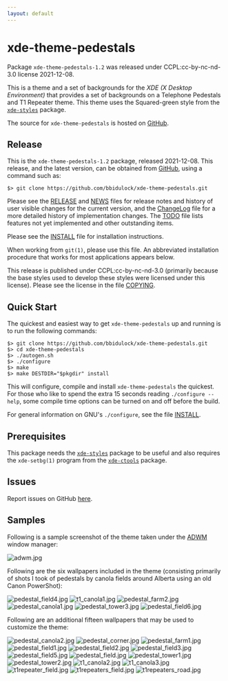 ```yaml
---
layout: default
---
```

[xde-theme-pedestals -- read me first file.  2021-12-08]: #

xde-theme-pedestals
===============

Package `xde-theme-pedestals-1.2` was released under CCPL:cc-by-nc-nd-3.0
license 2021-12-08.

This is a theme and a set of backgrounds for the _XDE (X Desktop
Environment)_ that provides a set of backgrounds on
a Telephone Pedestals and T1 Repeater theme.
This theme uses the Squared-green style from the [`xde-styles`][11]
package.

The source for `xde-theme-pedestals` is hosted on [GitHub][1].


Release
-------

This is the `xde-theme-pedestals-1.2` package, released 2021-12-08.
This release, and the latest version, can be obtained from [GitHub][1],
using a command such as:

    $> git clone https://github.com/bbidulock/xde-theme-pedestals.git

Please see the [RELEASE][3] and [NEWS][4] files for release notes and
history of user visible changes for the current version, and the
[ChangeLog][5] file for a more detailed history of implementation
changes.  The [TODO][6] file lists features not yet implemented and
other outstanding items.

Please see the [INSTALL][8] file for installation instructions.

When working from `git(1)`, please use this file.  An abbreviated
installation procedure that works for most applications appears below.

This release is published under CCPL:cc-by-nc-nd-3.0 (primarily because
the base styles used to develop these styles were licensed under this
license).
Please see the license in the file [COPYING][10].


Quick Start
-----------

The quickest and easiest way to get `xde-theme-pedestals` up and
running is to run the following commands:

    $> git clone https://github.com/bbidulock/xde-theme-pedestals.git
    $> cd xde-theme-pedestals
    $> ./autogen.sh
    $> ./configure
    $> make
    $> make DESTDIR="$pkgdir" install

This will configure, compile and install `xde-theme-pedestals` the
quickest.  For those who like to spend the extra 15 seconds reading
`./configure --help`, some compile time options can be turned on and off
before the build.

For general information on GNU's `./configure`, see the file
[INSTALL][8].


Prerequisites
-------------

This package needs the [`xde-styles`][11] package to be useful and also
requires the `xde-setbg(1)` program from the [`xde-ctools`][12] package.


Issues
------

Report issues on GitHub [here][2].


Samples
-------

Following is a sample screenshot of the theme taken under the [ADWM][13]
window manager:

![adwm.jpg](scrot/adwm.jpg "Wallpaper #7")

Following are the six wallpapers included in the theme (consisting
primarily of shots I took of pedestals by canola fields around Alberta
using an old Canon PowerShot):

![pedestal_field4.jpg](images/pedestal_field4.jpg "Wallpaper #1")
![t1_canola1.jpg](images/t1_canola1.jpg "Wallpaper #2")
![pedestal_farm2.jpg](images/pedestal_farm2.jpg "Wallpaper #3")
![pedestal_canola1.jpg](images/pedestal_canola1.jpg "Wallpaper #4")
![pedestal_tower3.jpg](images/pedestal_tower3.jpg "Wallpaper #5")
![pedestal_field6.jpg](images/pedestal_field6.jpg "Wallpaper #6")

Following are an additional fifteen wallpapers that may be used to
customize the theme:

![pedestal_canola2.jpg](images/pedestal_canola2.jpg "Additional Image #1")
![pedestal_corner.jpg](images/pedestal_corner.jpg "Additional Image #2")
![pedestal_farm1.jpg](images/pedestal_farm1.jpg "Additional Image #3")
![pedestal_field1.jpg](images/pedestal_field1.jpg "Additional Image #4")
![pedestal_field2.jpg](images/pedestal_field2.jpg "Additional Image #5")
![pedestal_field3.jpg](images/pedestal_field3.jpg "Additional Image #6")
![pedestal_field5.jpg](images/pedestal_field5.jpg "Additional Image #7")
![pedestal_field.jpg](images/pedestal_field.jpg "Additional Image #8")
![pedestal_tower1.jpg](images/pedestal_tower1.jpg "Additional Image #9")
![pedestal_tower2.jpg](images/pedestal_tower2.jpg "Additional Image #10")
![t1_canola2.jpg](images/t1_canola2.jpg "Additional Image #11")
![t1_canola3.jpg](images/t1_canola3.jpg "Additional Image #12")
![t1repeater_field.jpg](images/t1repeater_field.jpg "Additional Image #13")
![t1repeaters_field.jpg](images/t1repeaters_field.jpg "Additional Image #14")
![t1repeaters_road.jpg](images/t1repeaters_road.jpg "Additional Image #15")



[1]: https://github.com/bbidulock/xde-theme-pedestals
[2]: https://github.com/bbidulock/xde-theme-pedestals/issues
[3]: https://github.com/bbidulock/xde-theme-pedestals/blob/1.2/RELEASE
[4]: https://github.com/bbidulock/xde-theme-pedestals/blob/1.2/NEWS
[5]: https://github.com/bbidulock/xde-theme-pedestals/blob/1.2/ChangeLog
[6]: https://github.com/bbidulock/xde-theme-pedestals/blob/1.2/TODO
[7]: https://github.com/bbidulock/xde-theme-pedestals/blob/1.2/COMPLIANCE
[8]: https://github.com/bbidulock/xde-theme-pedestals/blob/1.2/INSTALL
[9]: https://github.com/bbidulock/xde-theme-pedestals/blob/1.2/LICENSE
[10]: https://github.com/bbidulock/xde-theme-pedestals/blob/1.2/COPYING
[11]: https://github.com/bbidulock/xde-styles
[12]: https://github.com/bbidulock/xde-ctools
[13]: https://bbidulock.github.io/adwm

[ vim: set ft=markdown sw=4 tw=72 nocin nosi fo+=tcqlorn spell: ]: #
